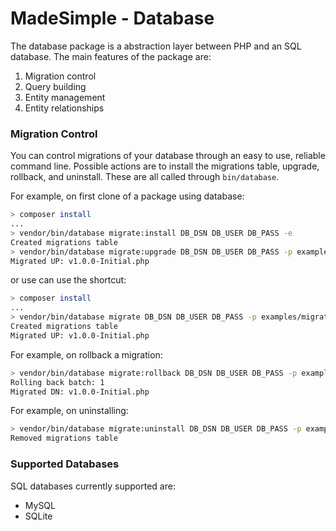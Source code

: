 # MadeSimple - Database
The database package is a abstraction layer between PHP and an SQL database.
The main features of the package are:

1. Migration control
2. Query building
3. Entity management
4. Entity relationships

### Migration Control
You can control migrations of your database through an easy to use, reliable
command line. Possible actions are to install the migrations table, upgrade,
rollback, and uninstall. These are all called through `bin/database`.

For example, on first clone of a package using database:
```bash
> composer install
...
> vendor/bin/database migrate:install DB_DSN DB_USER DB_PASS -e
Created migrations table
> vendor/bin/database migrate:upgrade DB_DSN DB_USER DB_PASS -p examples/migrations -e
Migrated UP: v1.0.0-Initial.php
```
or use can use the shortcut:
```bash
> composer install
...
> vendor/bin/database migrate DB_DSN DB_USER DB_PASS -p examples/migrations -e
Created migrations table
Migrated UP: v1.0.0-Initial.php
```


For example, on rollback a migration:
```bash
> vendor/bin/database migrate:rollback DB_DSN DB_USER DB_PASS -p examples/migrations -e
Rolling back batch: 1
Migrated DN: v1.0.0-Initial.php
```

For example, on uninstalling:
```bash
> vendor/bin/database migrate:uninstall DB_DSN DB_USER DB_PASS -p examples/migrations -e
Removed migrations table
```


### Supported Databases
SQL databases currently supported are:

* MySQL
* SQLite


